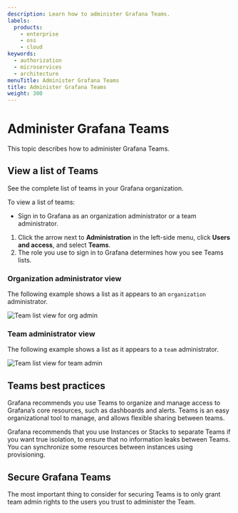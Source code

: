 ```yaml
---
description: Learn how to administer Grafana Teams.
labels:
  products:
    - enterprise
    - oss
    - cloud
keywords:
  - authorization
  - microservices
  - architecture
menuTitle: Administer Grafana Teams
title: Administer Grafana Teams
weight: 300
---
```


# Administer Grafana Teams

This topic describes how to administer Grafana Teams.

## View a list of Teams

See the complete list of teams in your Grafana organization.

To view a list of teams:

- Sign in to Grafana as an organization administrator or a team administrator.

1. Click the arrow next to **Administration** in the left-side menu, click **Users and access**, and select **Teams**. 
1. The role you use to sign in to Grafana determines how you see Teams lists. 

### Organization administrator view

The following example shows a list as it appears to an `organization` administrator.

![Team list view for org admin](/media/docs/grafana/screenshot-org-admin-team-list.png)

### Team administrator view

The following example shows a list as it appears to a `team` administrator.

![Team list view for team admin](/media/docs/grafana/screenshot-team-admin-team-list.png)


## Teams best practices

Grafana recommends you use Teams to organize and manage access to Grafana’s core resources, such as dashboards and alerts. Teams is an easy organizational tool to manage, and allows flexible sharing between teams.  

Grafana recommends that you use Instances or Stacks to separate Teams if you want true isolation, to ensure that no information leaks between Teams. You can synchronize some resources between instances using provisioning.

## Secure Grafana Teams

The most important thing to consider for securing Teams is to only grant team admin rights to the users you trust to administer the Team.

